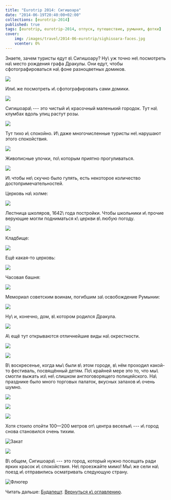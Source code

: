 ```yaml
---
title: "Eurotrip 2014: Сигишоара"
date: "2014-06-19T20:40:00+02:00"
collections: [eurotrip-2014]
published: true
tags: [eurotrip, eurotrip-2014, отпуск, путешествие, румыния, фотки]
cover:
    img: /images/travel/2014-06-eurotrip/sighisoara-faces.jpg
    vcenter: 0%
---
```


Знаете, зачем туристы едут в\ Сигишоару? Ну\ уж точно не\ посмотреть на\ место рождения графа Дракулы. Они едут, чтобы 
сфотографироваться на\ фоне разноцветных домиков. 

![](/images/travel/2014-06-eurotrip/sighisoara-faces.jpg)

Или\ же посмотреть и\ сфотографировать сами домики.

![](/images/travel/2014-06-eurotrip/sighisoara-windows.jpg)

<!--more-->

Сигишоара\ --- это чистый и\ красочный маленький городок. Тут на\ клумбах вдоль улиц растут розы.

![](/images/travel/2014-06-eurotrip/sighisoara-roses.jpg)

Тут тихо и\ спокойно. И\ даже многочисленные туристы не\ нарушают этого спокойствия.

![](/images/travel/2014-06-eurotrip/sighisoara-streets-1.jpg)

Живописные улочки, по\ которым приятно прогуливаться.

![](/images/travel/2014-06-eurotrip/sighisoara-streets-2.jpg)

И\ чтобы не\ скучно было гулять, есть некоторое количество достопримечательностей.

Церковь на\ холме:

![](/images/travel/2014-06-eurotrip/sighisoara-church-on-the-hill.jpg)

Лестница школяров, 1642\ года постройки. Чтобы школьники и\ прочие верующие могли подниматься к\ церкви в\ любую погоду.

![](/images/travel/2014-06-eurotrip/sighisoara-steps.jpg)

Кладбище:

![](/images/travel/2014-06-eurotrip/sighisoara-graveyard.jpg)

Ещё какая-то церковь:

![](/images/travel/2014-06-eurotrip/sighisoara-church.jpg)

Часовая башня:

![](/images/travel/2014-06-eurotrip/sighisoara-clocks-tower.jpg)

Мемориал советским воинам, погибшим за\ освобождение Румынии:

![](/images/travel/2014-06-eurotrip/sighisoara-memorial.jpg)

Ну\ и, конечно, дом, в\ котором родился Дракула.

![](/images/travel/2014-06-eurotrip/sighisoara-dracula.jpg)

А\ ещё тут открываются отличнейшие виды на\ окрестности.

![](/images/travel/2014-06-eurotrip/sighisoara-top-view-1.jpg)

![](/images/travel/2014-06-eurotrip/sighisoara-top-view-2.jpg) 

В\ воскресенье, когда мы\ были в\ этом городе, в\ нём проходил какой-то фестиваль, посвящённый детям. По\ крайней
мере это то, что мы\ смогли выжать из\ не\ слишком англоговорящего полицейского. На\ празднике было много торговых 
палаток, вкусных запахов и\ очень шумно.

![](/images/travel/2014-06-eurotrip/sighisoara-fest-1.jpg)

![](/images/travel/2014-06-eurotrip/sighisoara-fest-2.jpg)

![](/images/travel/2014-06-eurotrip/sighisoara-fest-3.jpg)

Хотя стоило отойти 100—200 метров от\ центра веселья\ --- и\ город снова становился очень тихим.

![Закат](/images/travel/2014-06-eurotrip/sighisoara-sunset.jpg "Закат")

![](/images/travel/2014-06-eurotrip/sighisoara-black-and-white-church.jpg)

В\ общем, Сигишоара\ --- это город, который нужно посещать ради ярких красок и\ спокойствия. Не\ проезжайте мимо! Мы\ же 
сели на\ поезд и\ отправились осматривать следующую страну.

![Флюгер](/images/travel/2014-06-eurotrip/sighisoara-weathercock.jpg "Флюгер")

Читать дальше: [Будапешт](/post/eurotrip-2014-budapest/). [Вернуться к\ оглавлению](/post/eurotrip-2014/).
